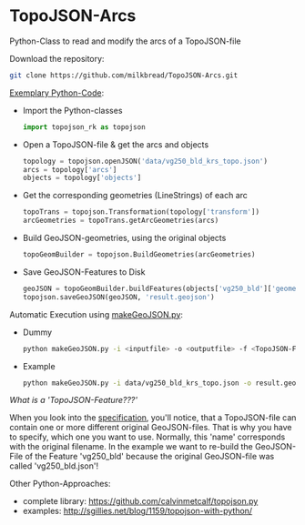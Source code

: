 TopoJSON-Arcs
=============

Python-Class to read and modify the arcs of a TopoJSON-file

Download the repository:

```sh
git clone https://github.com/milkbread/TopoJSON-Arcs.git
```

[Exemplary Python-Code](run_example.py):

* Import the Python-classes

	```Python
	import topojson_rk as topojson
	```

* Open a TopoJSON-file & get the arcs and objects

	```Python
	topology = topojson.openJSON('data/vg250_bld_krs_topo.json')
	arcs = topology['arcs']
	objects = topology['objects']
	```
* Get the corresponding geometries (LineStrings) of each arc

	```Python
	topoTrans = topojson.Transformation(topology['transform'])
	arcGeometries = topoTrans.getArcGeometries(arcs)
	```

* Build GeoJSON-geometries, using the original objects

	```Python
	topoGeomBuilder = topojson.BuildGeometries(arcGeometries)
	```

* Save GeoJSON-Features to Disk

	```Python
	geoJSON = topoGeomBuilder.buildFeatures(objects['vg250_bld']['geometries'])
	topojson.saveGeoJSON(geoJSON, 'result.geojson')
	```

Automatic Execution using [makeGeoJSON.py](makeGeoJSON.py):

* Dummy

	```sh
	python makeGeoJSON.py -i <inputfile> -o <outputfile> -f <TopoJSON-Feature>
	```

* Example

	```sh
	python makeGeoJSON.py -i data/vg250_bld_krs_topo.json -o result.geojson -f 'vg250_bld'
	```

*What is a 'TopoJSON-Feature???'*

When you look into the [specification](https://github.com/topojson/topojson-specification/blob/master/README.md), you'll notice, that a TopoJSON-file can contain one or more different original GeoJSON-files.
That is why you have to specify, which one you want to use. Normally, this 'name' corresponds with the original filename.
In the example we want to re-build the GeoJSON-File of the Feature 'vg250_bld' because the original GeoJSON-file was called 'vg250_bld.json'!

Other Python-Approaches:

* complete library: https://github.com/calvinmetcalf/topojson.py
* examples: http://sgillies.net/blog/1159/topojson-with-python/

